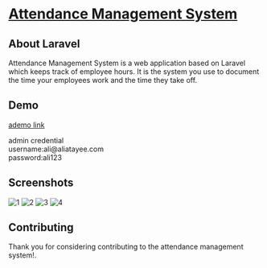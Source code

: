 <p align="center"><a href="https://ams.aliatayee.com" target="_blank"><h1>Attendance Management System</h1></a></p>

## About Laravel

Attendance Management System is a web application based on Laravel which keeps track of employee hours. It is the system you use to document the time your employees work and the time they take off.
## Demo
<a href="http://ams.aliatayee.com">ademo link</a> 
<p>
    admin credential
    <br>
    username:ali@aliatayee.com <br>
    password:ali123
</p>

## Screenshots
![1](https://user-images.githubusercontent.com/74867463/144262662-b7fbe66e-5c4c-46fb-8bab-9cf3121c2032.png)
![2](https://user-images.githubusercontent.com/74867463/144262668-545c4d8d-8570-4e38-a769-4c26520e366d.png)
![3](https://user-images.githubusercontent.com/74867463/144262431-32223a06-8c25-49fd-b969-56a4bab697f2.png)
![4](https://user-images.githubusercontent.com/74867463/144262645-29d4bfa4-c737-4123-8c22-c8c1fd49477e.png)

## Contributing

Thank you for considering contributing to the attendance management system!.

